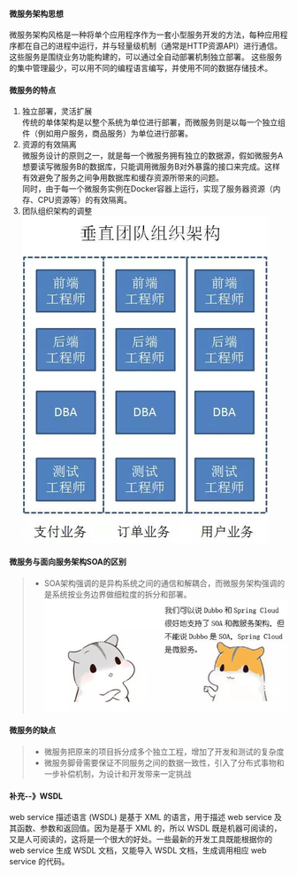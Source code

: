 #### 微服务架构思想

微服务架构风格是一种将单个应用程序作为一套小型服务开发的方法，每种应用程序都在自己的进程中运行，并与轻量级机制（通常是HTTP资源API）进行通信。 这些服务是围绕业务功能构建的，可以通过全自动部署机制独立部署。 这些服务的集中管理最少，可以用不同的编程语言编写，并使用不同的数据存储技术。  

#### 微服务的特点
1. 独立部署，灵活扩展  
 传统的单体架构是以整个系统为单位进行部署，而微服务则是以每一个独立组件（例如用户服务，商品服务）为单位进行部署。  
2. 资源的有效隔离  
   微服务设计的原则之一，就是每一个微服务拥有独立的数据源，假如微服务A想要读写微服务B的数据库，只能调用微服务B对外暴露的接口来完成。这样有效避免了服务之间争用数据库和缓存资源所带来的问题。  
    同时，由于每一个微服务实例在Docker容器上运行，实现了服务器资源（内存、CPU资源等）的有效隔离。  
3. 团队组织架构的调整  
  ![](./img/微服务团队组织架构图.jpg)  

#### 微服务与面向服务架构SOA的区别  
> * SOA架构强调的是异构系统之间的通信和解耦合，而微服务架构强调的是系统按业务边界做细粒度的拆分和部署。  
![](./img/SOA和微服务.jpg)  

#### 微服务的缺点  
> * 微服务把原来的项目拆分成多个独立工程，增加了开发和测试的复杂度  
> * 微服务脚骨需要保证不同服务之间的数据一致性，引入了分布式事物和一步补偿机制，为设计和开发带来一定挑战

#### 补充--》WSDL  
web service 描述语言 (WSDL) 是基于 XML 的语言，用于描述 web service 及其函数、参数和返回值。因为是基于 XML 的，所以 WSDL 既是机器可阅读的，又是人可阅读的，这将是一个很大的好处。一些最新的开发工具既能根据你的 web service 生成 WSDL 文档，又能导入 WSDL 文档，生成调用相应 web service 的代码。
